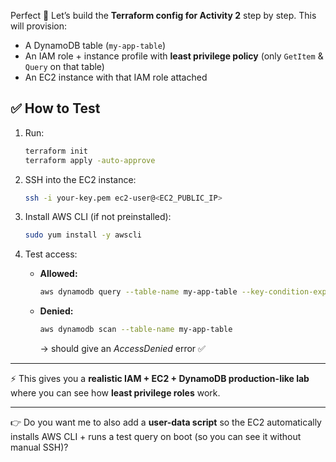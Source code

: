 Perfect 🚀 Let’s build the **Terraform config for Activity 2** step by step. This will provision:

* A DynamoDB table (`my-app-table`)
* An IAM role + instance profile with **least privilege policy** (only `GetItem` & `Query` on that table)
* An EC2 instance with that IAM role attached

## ✅ How to Test

1. Run:

   ```bash
   terraform init
   terraform apply -auto-approve
   ```

2. SSH into the EC2 instance:

   ```bash
   ssh -i your-key.pem ec2-user@<EC2_PUBLIC_IP>
   ```

3. Install AWS CLI (if not preinstalled):

   ```bash
   sudo yum install -y awscli
   ```

4. Test access:

   * **Allowed:**

     ```bash
     aws dynamodb query --table-name my-app-table --key-condition-expression "id = :v1" --expression-attribute-values '{":v1":{"S":"123"}}'
     ```
   * **Denied:**

     ```bash
     aws dynamodb scan --table-name my-app-table
     ```

     → should give an *AccessDenied* error ✅

---

⚡ This gives you a **realistic IAM + EC2 + DynamoDB production-like lab** where you can see how **least privilege roles** work.

---

👉 Do you want me to also add a **user-data script** so the EC2 automatically installs AWS CLI + runs a test query on boot (so you can see it without manual SSH)?
